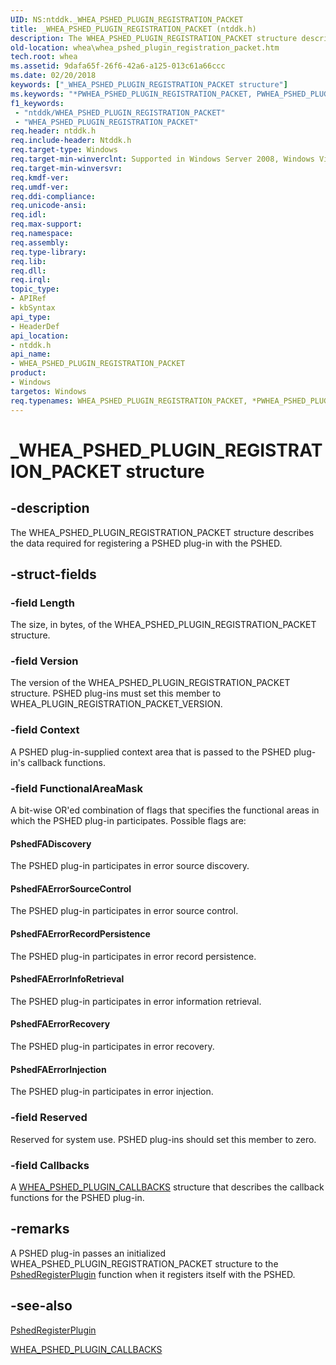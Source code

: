 ```yaml
---
UID: NS:ntddk._WHEA_PSHED_PLUGIN_REGISTRATION_PACKET
title: _WHEA_PSHED_PLUGIN_REGISTRATION_PACKET (ntddk.h)
description: The WHEA_PSHED_PLUGIN_REGISTRATION_PACKET structure describes the data required for registering a PSHED plug-in with the PSHED.
old-location: whea\whea_pshed_plugin_registration_packet.htm
tech.root: whea
ms.assetid: 9dafa65f-26f6-42a6-a125-013c61a66ccc
ms.date: 02/20/2018
keywords: ["_WHEA_PSHED_PLUGIN_REGISTRATION_PACKET structure"]
ms.keywords: "*PWHEA_PSHED_PLUGIN_REGISTRATION_PACKET, PWHEA_PSHED_PLUGIN_REGISTRATION_PACKET, PWHEA_PSHED_PLUGIN_REGISTRATION_PACKET structure pointer [WHEA Drivers and Applications], WHEA_PSHED_PLUGIN_REGISTRATION_PACKET, WHEA_PSHED_PLUGIN_REGISTRATION_PACKET structure [WHEA Drivers and Applications], _WHEA_PSHED_PLUGIN_REGISTRATION_PACKET, ntddk/PWHEA_PSHED_PLUGIN_REGISTRATION_PACKET, ntddk/WHEA_PSHED_PLUGIN_REGISTRATION_PACKET, whea.whea_pshed_plugin_registration_packet, whearef_9e79e188-a1ce-4d98-a15d-a45c27f9e836.xml"
f1_keywords:
 - "ntddk/WHEA_PSHED_PLUGIN_REGISTRATION_PACKET"
 - "WHEA_PSHED_PLUGIN_REGISTRATION_PACKET"
req.header: ntddk.h
req.include-header: Ntddk.h
req.target-type: Windows
req.target-min-winverclnt: Supported in Windows Server 2008, Windows Vista SP1, and later versions of Windows.
req.target-min-winversvr: 
req.kmdf-ver: 
req.umdf-ver: 
req.ddi-compliance: 
req.unicode-ansi: 
req.idl: 
req.max-support: 
req.namespace: 
req.assembly: 
req.type-library: 
req.lib: 
req.dll: 
req.irql: 
topic_type:
- APIRef
- kbSyntax
api_type:
- HeaderDef
api_location:
- ntddk.h
api_name:
- WHEA_PSHED_PLUGIN_REGISTRATION_PACKET
product:
- Windows
targetos: Windows
req.typenames: WHEA_PSHED_PLUGIN_REGISTRATION_PACKET, *PWHEA_PSHED_PLUGIN_REGISTRATION_PACKET
---
```


# _WHEA_PSHED_PLUGIN_REGISTRATION_PACKET structure


## -description


The WHEA_PSHED_PLUGIN_REGISTRATION_PACKET structure describes the data required for registering a PSHED plug-in with the PSHED.


## -struct-fields




### -field Length

The size, in bytes, of the WHEA_PSHED_PLUGIN_REGISTRATION_PACKET structure.


### -field Version

The version of the WHEA_PSHED_PLUGIN_REGISTRATION_PACKET structure. PSHED plug-ins must set this member to WHEA_PLUGIN_REGISTRATION_PACKET_VERSION.


### -field Context

A PSHED plug-in-supplied context area that is passed to the PSHED plug-in's callback functions.


### -field FunctionalAreaMask

A bit-wise OR'ed combination of flags that specifies the functional areas in which the PSHED plug-in participates. Possible flags are:





#### PshedFADiscovery

The PSHED plug-in participates in error source discovery.



#### PshedFAErrorSourceControl

The PSHED plug-in participates in error source control.



#### PshedFAErrorRecordPersistence

The PSHED plug-in participates in error record persistence.



#### PshedFAErrorInfoRetrieval

The PSHED plug-in participates in error information retrieval.



#### PshedFAErrorRecovery

The PSHED plug-in participates in error recovery.



#### PshedFAErrorInjection

The PSHED plug-in participates in error injection.


### -field Reserved

Reserved for system use. PSHED plug-ins should set this member to zero.


### -field Callbacks

A <a href="https://docs.microsoft.com/windows-hardware/drivers/ddi/ntddk/ns-ntddk-_whea_pshed_plugin_callbacks">WHEA_PSHED_PLUGIN_CALLBACKS</a> structure that describes the callback functions for the PSHED plug-in.


## -remarks



A PSHED plug-in passes an initialized WHEA_PSHED_PLUGIN_REGISTRATION_PACKET structure to the <a href="https://docs.microsoft.com/windows-hardware/drivers/ddi/ntddk/nf-ntddk-pshedregisterplugin">PshedRegisterPlugin</a> function when it registers itself with the PSHED.




## -see-also




<a href="https://docs.microsoft.com/windows-hardware/drivers/ddi/ntddk/nf-ntddk-pshedregisterplugin">PshedRegisterPlugin</a>



<a href="https://docs.microsoft.com/windows-hardware/drivers/ddi/ntddk/ns-ntddk-_whea_pshed_plugin_callbacks">WHEA_PSHED_PLUGIN_CALLBACKS</a>
 

 

